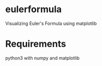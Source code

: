 # eulerformula
Visualizing Euler's Formula using matplotlib

# Requirements
python3 with numpy and matplotlib
